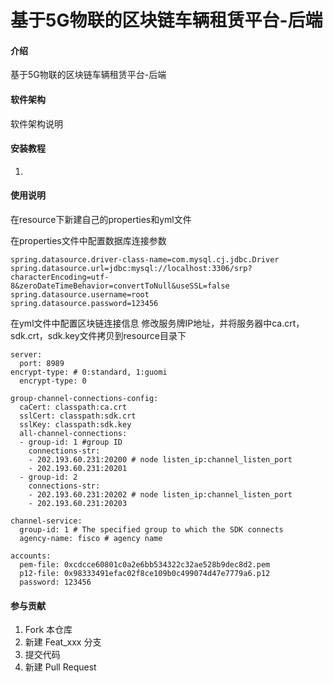 # 基于5G物联的区块链车辆租赁平台-后端

#### 介绍
基于5G物联的区块链车辆租赁平台-后端

#### 软件架构
软件架构说明


#### 安装教程

1.  


#### 使用说明

在resource下新建自己的properties和yml文件

在properties文件中配置数据库连接参数
~~~
spring.datasource.driver-class-name=com.mysql.cj.jdbc.Driver
spring.datasource.url=jdbc:mysql://localhost:3306/srp?characterEncoding=utf-8&zeroDateTimeBehavior=convertToNull&useSSL=false
spring.datasource.username=root
spring.datasource.password=123456
~~~
在yml文件中配置区块链连接信息  修改服务牌IP地址，并将服务器中ca.crt，sdk.crt，sdk.key文件拷贝到resource目录下
~~~
server:
  port: 8989
encrypt-type: # 0:standard, 1:guomi
  encrypt-type: 0

group-channel-connections-config:
  caCert: classpath:ca.crt
  sslCert: classpath:sdk.crt
  sslKey: classpath:sdk.key
  all-channel-connections:
  - group-id: 1 #group ID
    connections-str:
    - 202.193.60.231:20200 # node listen_ip:channel_listen_port
    - 202.193.60.231:20201
  - group-id: 2
    connections-str:
    - 202.193.60.231:20202 # node listen_ip:channel_listen_port
    - 202.193.60.231:20203

channel-service:
  group-id: 1 # The specified group to which the SDK connects
  agency-name: fisco # agency name

accounts:
  pem-file: 0xcdcce60801c0a2e6bb534322c32ae528b9dec8d2.pem
  p12-file: 0x98333491efac02f8ce109b0c499074d47e7779a6.p12
  password: 123456
~~~

#### 参与贡献

1.  Fork 本仓库
2.  新建 Feat_xxx 分支
3.  提交代码
4.  新建 Pull Request

